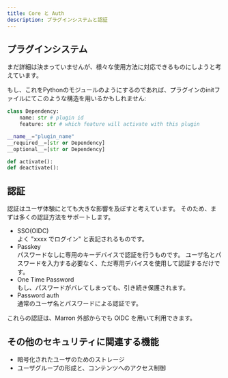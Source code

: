 ```yaml
---
title: Core と Auth
description: プラグインシステムと認証
---
```

## プラグインシステム
まだ詳細は決まっていませんが、様々な使用方法に対応できるものにしようと考えています。

もし、これをPythonのモジュールのようにするのであれば、プラグインのinitファイルにてこのような構造を用いるかもしれません:
```python
class Dependency:
    name: str # plugin id
    feature: str # which feature will activate with this plugin

__name__="plugin_name"
__required__=[str or Dependency]
__optional__=[str or Dependency]

def activate():
def deactivate():
```

## 認証
認証はユーザ体験にとても大きな影響を及ぼすと考えています。
そのため、まずは多くの認証方法をサポートします。

- SSO(OIDC)   
よく "xxxx でログイン" と表記されるものです。
- Passkey   
パスワードなしに専用のキーデバイスで認証を行うものです。
ユーザ名とパスワードを入力する必要なく、ただ専用デバイスを使用して認証するだけです。
- One Time Password   
もし、パスワードがバレてしまっても、引き続き保護されます。
- Password auth   
通常のユーザ名とパスワードによる認証です。

これらの認証は、Marron 外部からでも OIDC を用いて利用できます。
## その他のセキュリティに関連する機能
- 暗号化されたユーザのためのストレージ
- ユーザグループの形成と、コンテンツへのアクセス制御